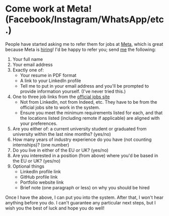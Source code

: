 # Come work at Meta! (Facebook/Instagram/WhatsApp/etc.)

People have started asking me to refer them for jobs at [Meta][],
which is great because Meta is [hiring][]! I'd be happy to refer you;
send [me](/aaron/) the following:

[Meta]: https://meta.com/
[hiring]: https://www.metacareers.com/jobs

1. Your full name
2. Your email address
3. Exactly one of:
    * Your resume in PDF format
    * A link to your LinkedIn profile
    * Tell me to put in your email address and you'll be prompted to
      provide information yourself. (I've never tried this.)
4. One to three job links from the [official jobs site][]
    * Not from LinkedIn, not from Indeed, etc. They have to be from
      the official jobs site to work in the system.
    * Ensure you meet the minimum requirements listed for each, and
      that the locations listed (including remote if applicable) are
      aligned with your preferences.
5. Are you either of: a current university student or graduated from
   university within the last nine months? (yes/no)
6. How many years of industry experience do you have (not counting
   internships)? (one number)
7. Do you live in either of the EU or UK? (yes/no)
8. Are you interested in a position (from above) where you'd be based
   in the EU or UK? (yes/no)
9. Optional things
    * LinkedIn profile link
    * GitHub profile link
    * Portfolio website link
    * Brief note (one paragraph or less) on why you should be hired

[official jobs site]: https://www.metacareers.com/jobs


Once I have the above, I can put you into the system. After that, I
won't hear anything before you do. I can't guarantee any particular
next steps, but I wish you the best of luck and hope you do well!
